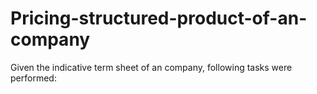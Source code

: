 # Pricing-structured-product-of-an-company
Given the indicative term sheet of an company, following tasks were performed: 
